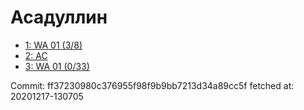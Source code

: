# Асадуллин
- [1: WA 01 (3/8)](1.md)
- [2: AC](2.md)
- [3: WA 01 (0/33)](3.md)

Commit: ff37230980c376955f98f9b9bb7213d34a89cc5f
 fetched at: 20201217-130705
